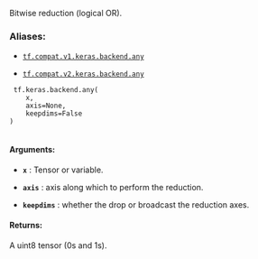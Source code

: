 Bitwise reduction (logical OR).



### Aliases:

- [ `tf.compat.v1.keras.backend.any` ](/api_docs/python/tf/keras/backend/any)

- [ `tf.compat.v2.keras.backend.any` ](/api_docs/python/tf/keras/backend/any)



```
 tf.keras.backend.any(
    x,
    axis=None,
    keepdims=False
)
 
```



#### Arguments:

- **`x`** : Tensor or variable.

- **`axis`** : axis along which to perform the reduction.

- **`keepdims`** : whether the drop or broadcast the reduction axes.



#### Returns:
A uint8 tensor (0s and 1s).

